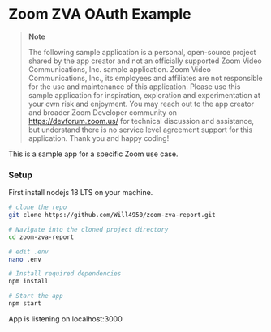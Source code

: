 # Zoom ZVA OAuth Example

> **Note**
> 
> The following sample application is a personal, open-source project shared by the app creator and not an officially supported Zoom Video Communications, Inc. sample application. Zoom Video Communications, Inc., its employees and affiliates are not responsible for the use and maintenance of this application. Please use this sample application for inspiration, exploration and experimentation at your own risk and enjoyment. You may reach out to the app creator and broader Zoom Developer community on https://devforum.zoom.us/ for technical discussion and assistance, but understand there is no service level agreement support for this application. Thank you and happy coding!

This is a sample app for a specific Zoom use case.

### Setup

First install nodejs 18 LTS on your machine.


```bash
# clone the repo
git clone https://github.com/Will4950/zoom-zva-report.git

# Navigate into the cloned project directory
cd zoom-zva-report

# edit .env
nano .env

# Install required dependencies
npm install 

# Start the app
npm start

```

App is listening on localhost:3000
